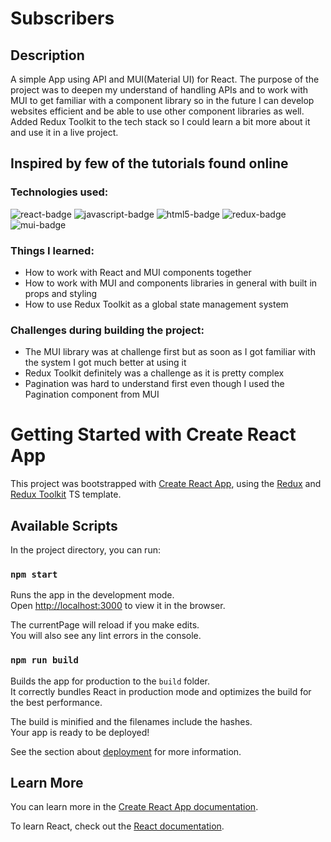 # Subscribers

## Description

A simple App using API and MUI(Material UI) for React. The purpose of the project was to deepen my understand of handling APIs and to work with MUI to get familiar with a component library so in the future I can develop websites efficient and be able to use other component libraries as well. Added Redux Toolkit to the tech stack so I could learn a bit more about it and use it in a live project. 

## Inspired by few of the tutorials found online

### Technologies used:

<img src='https://img.shields.io/badge/-React-61DAFB?style=flat&logo=react&logoColor=61DAFB&labelColor=gray' alt='react-badge'/>  <img src='https://img.shields.io/badge/-JavaScript-F7DF1E?style=flat&logo=javascript&logoColor=F7DF1E&labelColor=gray' alt='javascript-badge'/> <img src='https://img.shields.io/badge/-HTML-E34F26?style=flat&logo=html5&logoColor=white&labelColor=gray' alt='html5-badge'/> <img src='https://img.shields.io/badge/-Redux-764ABC?style=flat&logo=redux&logoColor=white&labelColor=gray' alt='redux-badge'/>
<img src='https://img.shields.io/badge/-MUI-007FFF?style=flat&logo=MUI&logoColor=white&labelColor=gray' alt='mui-badge'/>


### Things I learned:
- How to work with React and MUI components together
- How to work with MUI and components libraries in general with built in props and styling
- How to use Redux Toolkit as a global state management system

### Challenges during building the project:
- The MUI library was at challenge first but as soon as I got familiar with the system I got much better at using it
- Redux Toolkit definitely was a challenge as it is pretty complex
- Pagination was hard to understand first even though I used the Pagination component from MUI

# Getting Started with Create React App

This project was bootstrapped with [Create React App](https://github.com/facebook/create-react-app), using the [Redux](https://redux.js.org/) and [Redux Toolkit](https://redux-toolkit.js.org/) TS template.

## Available Scripts

In the project directory, you can run:

### `npm start`

Runs the app in the development mode.\
Open [http://localhost:3000](http://localhost:3000) to view it in the browser.

The currentPage will reload if you make edits.\
You will also see any lint errors in the console.

### `npm run build`

Builds the app for production to the `build` folder.\
It correctly bundles React in production mode and optimizes the build for the best performance.

The build is minified and the filenames include the hashes.\
Your app is ready to be deployed!

See the section about [deployment](https://facebook.github.io/create-react-app/docs/deployment) for more information.

## Learn More

You can learn more in the [Create React App documentation](https://facebook.github.io/create-react-app/docs/getting-started).

To learn React, check out the [React documentation](https://reactjs.org/).
